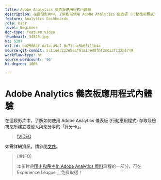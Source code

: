 ```yaml
---
title: Adobe Analytics 儀表板應用程式內體驗
description: 在這段影片中，了解如何使用 Adobe Analytics 儀表板 (行動應用程式) 存取及檢視您所建立或他人與您分享的「計分卡」。
feature: Analytics Dashboards
role: User
level: Beginner
doc-type: feature video
thumbnail: 34545.jpg
kt: 5287
exl-id: ba29664f-da1a-49c7-8c73-ae5b65f11b4a
source-git-commit: 5c11ee3222e5e3f81a13ed8fbf2cd22fc32b1740
workflow-type: ht
source-wordcount: '96'
ht-degree: 100%

---
```


# Adobe Analytics 儀表板應用程式內體驗

在這段影片中，了解如何使用 Adobe Analytics 儀表板 (行動應用程式) 存取及檢視您所建立或他人與您分享的「計分卡」。

>[!VIDEO](https://video.tv.adobe.com/v/34545/?quality=12)

如需詳細資訊，請參閱[文件](https://experienceleague.adobe.com/docs/analytics/analyze/mobapp/home.html?lang=zh-Hant)。

>[!INFO]
>
> 本影片是[匯出和民主化 Adobe Analytics 資料](https://experienceleague.adobe.com/?recommended=Analytics-A-1-2022.1.democratizing)課程的一部分，可在 Experience League 上免費取得！